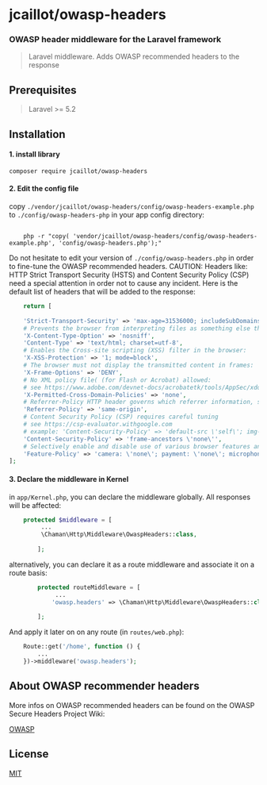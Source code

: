 # jcaillot/owasp-headers

### OWASP header middleware for the Laravel framework

> Laravel middleware. Adds OWASP recommended headers to the response

## Prerequisites

> Laravel >= 5.2

## Installation

#### 1. install library

```shell
composer require jcaillot/owasp-headers
```

#### 2. Edit the config file

copy `./vendor/jcaillot/owasp-headers/config/owasp-headers-example.php` to `./config/owasp-headers-php`
in your app config directory:

```shell

    php -r "copy( 'vendor/jcaillot/owasp-headers/config/owasp-headers-example.php', 'config/owasp-headers.php');"

```

Do not hesitate to edit your version of `./config/owasp-headers.php` in order to fine-tune the OWASP recommended
headers. CAUTION: Headers like: HTTP Strict Transport Security (HSTS) and Content Security Policy (CSP) need a special
attention in order not to cause any incident. Here is the default list of headers that will be added to the response:

```php
    return [
    
    'Strict-Transport-Security' => 'max-age=31536000; includeSubDomains; preload',
    # Prevents the browser from interpreting files as something else than declared by the content type:
    'X-Content-Type-Option' => 'nosniff',
    'Content-Type' => 'text/html; charset=utf-8',
    # Enables the Cross-site scripting (XSS) filter in the browser:
    'X-XSS-Protection' => '1; mode=block',
    # The browser must not display the transmitted content in frames:
    'X-Frame-Options' => 'DENY',
    # No XML policy file( (for Flash or Acrobat) allowed:
    # see https://www.adobe.com/devnet-docs/acrobatetk/tools/AppSec/xdomain.html
    'X-Permitted-Cross-Domain-Policies' => 'none',
    # Referrer-Policy HTTP header governs which referrer information, sent in the Referer header, should be included:
    'Referrer-Policy' => 'same-origin',
    # Content Security Policy (CSP) requires careful tuning
    # see https://csp-evaluator.withgoogle.com
    # example: 'Content-Security-Policy' => 'default-src \'self\'; img-src \'self\'; script-src \'self\'; frame-ancestors \'none\'',
    'Content-Security-Policy' => 'frame-ancestors \'none\'',
    # Selectively enable and disable use of various browser features and APIs
    'Feature-Policy' => 'camera: \'none\'; payment: \'none\'; microphone: \'none\'',
];

```

#### 3. Declare the middleware in Kernel

in `app/Kernel.php`, you can declare the middleware globally. All responses will be affected:

```php
    protected $middleware = [
         ...
         \Chaman\Http\Middleware\OwaspHeaders::class,
         
        ];
```

alternatively, you can declare it as a route middleware and associate it on a route basis:

```php
        protected routeMiddleware = [
             ...
            'owasp.headers' => \Chaman\Http\Middleware\OwaspHeaders::class,
        
        ];
```

And apply it later on on any route (in `routes/web.php`):

```php
    Route::get('/home', function () {
        ...
    })->middleware('owasp.headers');
```

## About OWASP recommender headers

More infos on OWASP recommended headers can be found on the OWASP Secure Headers Project Wiki:

[OWASP](https://owasp.org/www-project-secure-headers/)

## License

[MIT](https://choosealicense.com/licenses/mit/)

